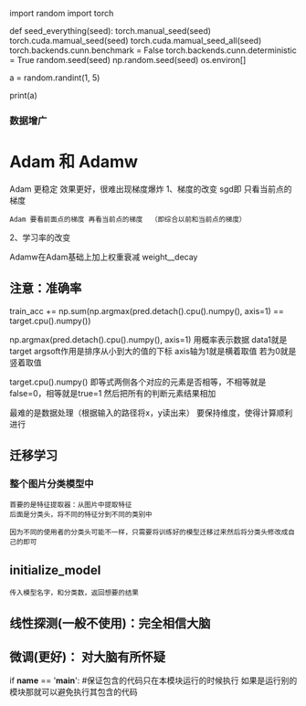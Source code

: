 import random
import torch


def seed_everything(seed):
    torch.manual_seed(seed)
    torch.cuda.mamual_seed(seed)
    torch.cuda.mamual_seed_all(seed)
    torch.backends.cunn.benchmark = False
    torch.backends.cunn.deterministic = True
    random.seed(seed)
    np.random.seed(seed)
    os.environ[]

a = random.randint(1, 5)

print(a)



### 数据增广

# Adam 和 Adamw
Adam 更稳定 效果更好，很难出现梯度爆炸
1、梯度的改变
    sgd即 只看当前点的梯度 

    Adam 要看前面点的梯度 再看当前点的梯度  （即综合以前和当前点的梯度）
2、学习率的改变

Adamw在Adam基础上加上权重衰减 weight__decay

## 注意：准确率

train_acc += np.sum(np.argmax(pred.detach().cpu().numpy(), axis=1) == target.cpu().numpy())

np.argmax(pred.detach().cpu().numpy(), axis=1) 用概率表示数据  data1就是target 
argsoft作用是排序从小到大的值的下标
axis轴为1就是横着取值  若为0就是竖着取值

target.cpu().numpy() 即等式两侧各个对应的元素是否相等，不相等就是false=0，相等就是true=1  然后把所有的判断元素结果相加

最难的是数据处理（根据输入的路径将x，y读出来）
要保持维度，使得计算顺利进行

## 迁移学习

### 整个图片分类模型中
    首要的是特征提取器：从图片中提取特征
    后面是分类头，将不同的特征分到不同的类别中

    因为不同的使用者的分类头可能不一样，只需要将训练好的模型迁移过来然后将分类头修改成自己的即可

## initialize_model
    传入模型名字，和分类数，返回想要的结果

## 线性探测(一般不使用)：完全相信大脑
## 微调(更好)： 对大脑有所怀疑

if __name__ == '__main__': #保证包含的代码只在本模块运行的时候执行   如果是运行别的模块那就可以避免执行其包含的代码